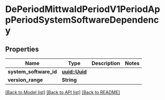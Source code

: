 # DePeriodMittwaldPeriodV1PeriodAppPeriodSystemSoftwareDependency

## Properties

Name | Type | Description | Notes
------------ | ------------- | ------------- | -------------
**system_software_id** | [**uuid::Uuid**](uuid::Uuid.md) |  | 
**version_range** | **String** |  | 

[[Back to Model list]](../README.md#documentation-for-models) [[Back to API list]](../README.md#documentation-for-api-endpoints) [[Back to README]](../README.md)


